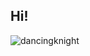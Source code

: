 ## Hi!
![dancingknight](https://github.com/user-attachments/assets/b96b83b1-f66a-4908-8aa7-23ecf3323501)




